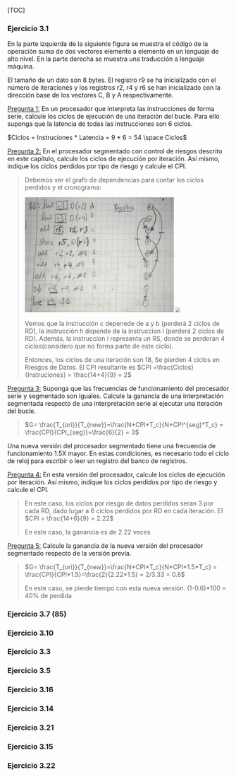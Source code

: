 [TOC]

### Ejercicio 3.1

En la parte izquierda de la siguiente figura se muestra el código de la operación suma de dos vectores elemento a elemento en un lenguaje de alto nivel. En la parte derecha se muestra una traducción a lenguaje máquina.

El tamaño de un dato son 8 bytes. El registro r9 se ha inicializado con el número de iteraciones y los registros r2, r4 y r6 se han inicializado con la dirección base de los vectores C, B y A respectivamente.

<u>Pregunta 1:</u> En un procesador que interpreta las instrucciones de forma serie, calcule los ciclos de ejecución de una iteración del bucle. Para ello suponga que la latencia de todas las instrucciones son 6 ciclos.

$Ciclos = Instruciones * Latencia = 9 * 6 = 54 \space Ciclos$

<u>Pregunta 2:</u> En el procesador segmentado con control de riesgos descrito en este capítulo, calcule los ciclos de ejecución por iteración. Así mismo, indique los ciclos perdidos por tipo de riesgo y calcule el CPI.

> Debemos ver el grafo de dependencias para contar los ciclos perdidos y el cronograma:
>
> <img src="rsc\eje37.jpeg" style="zoom: 33%;"/>
>
> <img src="D:\FIB_Q8\AC2\TEO\rsc\eje38.jpeg" style="zoom:67%;" />
>
> Vemos que la instrucción c depenede de a y b (perderá 2 ciclos de RD), la instrucción h depende de la instruccion i (perderá 2 ciclos de RD). Además, la instruccion i representa un RS, donde se perderan 4 ciclos(considero que no forma parte de este ciclo).
>
> Entonces, los ciclos de una iteración son 18, Se pierden 4 ciclos en Riesgos de Datos. El CPI resultante es $CPI =\frac{Ciclos}{Instruciones} = \frac{14+4}{9} = 2$

<u>Pregunta 3:</u> Suponga que las frecuencias de funcionamiento del procesador serie y segmentado son iguales. Calcule la ganancia de una interpretación segmentada respecto de una interpretación serie al ejecutar una iteración del bucle.

> $G= \frac{T_{ori}}{T_{new}}=\frac{N*CPI*T_c}{N*CPI^{seg}*T_c} = \frac{CPI}{CPI_{seg}}=\frac{6}{2} = 3$

Una nueva versión del procesador segmentado tiene una frecuencia de funcionamiento 1.5X mayor. En estas condiciones, es necesario todo el ciclo de reloj para escribir o leer un registro del banco de registros.

<u>Pregunta 4:</u> En esta versión del procesador, calcule los ciclos de ejecución por iteración. Así mismo, indique los ciclos perdidos por tipo de riesgo y calcule el CPI.

> En este caso, los ciclos por riesgo de datos perdidos seran 3 por cada RD, dado lugar a 6 ciclos perdidos por RD en cada iteración. El $CPI = \frac{14+6}{9} = 2.22$
>
> En este caso, la ganancia es de 2.22 veces

<u>Pregunta 5:</u> Calcule la ganancia de la nueva versión del procesador segmentado respecto de la versión previa.

> $G= \frac{T_{ori}}{T_{new}}=\frac{N*CPI*T_c}{N*CPI*1.5*T_c} = \frac{CPI}{CPI*1.5}=\frac{2}{2.22*1.5} = 2/3.33 = 0.6$ 
>
> En este caso, se pierde tiempo con esta nueva versión. (1-0.6)*100 = 40% de perdida

### Ejercicio 3.7 (85)



### Ejercicio 3.10

### Ejercicio 3.3

### Ejercicio 3.5

### Ejercicio 3.16

### Ejercicio 3.14

### Ejercicio 3.21

### Ejercicio 3.15 

### Ejercicio 3.22

